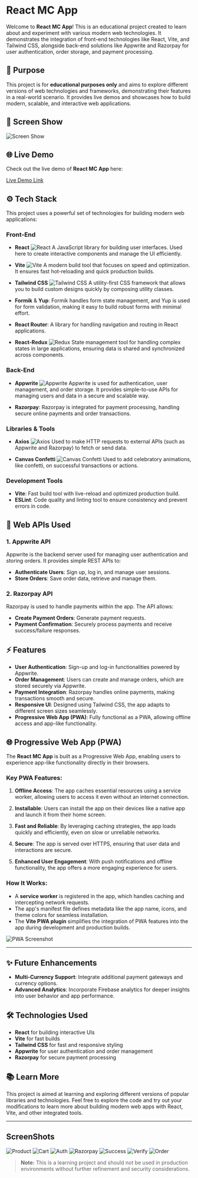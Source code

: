 # React MC App

Welcome to **React MC App**! This is an educational project created to learn about and experiment with various modern web technologies. It demonstrates the integration of front-end technologies like React, Vite, and Tailwind CSS, alongside back-end solutions like Appwrite and Razorpay for user authentication, order storage, and payment processing.

## 🎯 Purpose

This project is for **educational purposes only** and aims to explore different versions of web technologies and frameworks, demonstrating their features in a real-world scenario. It provides live demos and showcases how to build modern, scalable, and interactive web applications.

## 📱 Screen Show

![Screen Show](https://raw.githubusercontent.com/sonimohit481/VIRTUAL-MCDONALD-S/main/react-mc-app/public/home.png)

## 🌐 Live Demo

Check out the live demo of **React MC App** here:

[Live Demo Link](https://mcdonaldclonereact01.netlify.app/)

## ⚙️ Tech Stack

This project uses a powerful set of technologies for building modern web applications:

### Front-End

- **React** ![React](https://skillicons.dev/icons?i=react)
  A JavaScript library for building user interfaces. Used here to create interactive components and manage the UI efficiently.

- **Vite** ![Vite](https://skillicons.dev/icons?i=vite)
  A modern build tool that focuses on speed and optimization. It ensures fast hot-reloading and quick production builds.

- **Tailwind CSS** ![Tailwind CSS](https://skillicons.dev/icons?i=tailwind)
  A utility-first CSS framework that allows you to build custom designs quickly by composing utility classes.

- **Formik** & **Yup**: Formik handles form state management, and Yup is used for form validation, making it easy to build robust forms with minimal effort.

- **React Router**: A library for handling navigation and routing in React applications.

- **React-Redux** ![Redux](https://skillicons.dev/icons?i=redux)
  State management tool for handling complex states in large applications, ensuring data is shared and synchronized across components.

### Back-End

- **Appwrite** ![Appwrite](https://skillicons.dev/icons?i=appwrite)
  Appwrite is used for authentication, user management, and order storage. It provides simple-to-use APIs for managing users and data in a secure and scalable way.

- **Razorpay**: Razorpay is integrated for payment processing, handling secure online payments and order transactions.

### Libraries & Tools

- **Axios** ![Axios](https://skillicons.dev/icons?i=axios)
  Used to make HTTP requests to external APIs (such as Appwrite and Razorpay) to fetch or send data.

- **Canvas Confetti** ![Canvas Confetti](https://skillicons.dev/icons?i=canvas)
  Used to add celebratory animations, like confetti, on successful transactions or actions.

### Development Tools

- **Vite**: Fast build tool with live-reload and optimized production build.
- **ESLint**: Code quality and linting tool to ensure consistency and prevent errors in code.

## 🔌 Web APIs Used

### 1. **Appwrite API**

Appwrite is the backend server used for managing user authentication and storing orders. It provides simple REST APIs to:

- **Authenticate Users**: Sign up, log in, and manage user sessions.
- **Store Orders**: Save order data, retrieve and manage them.

### 2. **Razorpay API**

Razorpay is used to handle payments within the app. The API allows:

- **Create Payment Orders**: Generate payment requests.
- **Payment Confirmation**: Securely process payments and receive success/failure responses.

## ⚡ Features

- **User Authentication**: Sign-up and log-in functionalities powered by Appwrite.
- **Order Management**: Users can create and manage orders, which are stored securely via Appwrite.
- **Payment Integration**: Razorpay handles online payments, making transactions smooth and secure.
- **Responsive UI**: Designed using Tailwind CSS, the app adapts to different screen sizes seamlessly.
- **Progressive Web App (PWA)**: Fully functional as a PWA, allowing offline access and app-like functionality.

## 🌐 Progressive Web App (PWA)

The **React MC App** is built as a Progressive Web App, enabling users to experience app-like functionality directly in their browsers.

### Key PWA Features:

1. **Offline Access**:
   The app caches essential resources using a service worker, allowing users to access it even without an internet connection.

2. **Installable**:
   Users can install the app on their devices like a native app and launch it from their home screen.

3. **Fast and Reliable**:
   By leveraging caching strategies, the app loads quickly and efficiently, even on slow or unreliable networks.

4. **Secure**:
   The app is served over HTTPS, ensuring that user data and interactions are secure.

5. **Enhanced User Engagement**:
   With push notifications and offline functionality, the app offers a more engaging experience for users.

### How It Works:

- A **service worker** is registered in the app, which handles caching and intercepting network requests.
- The app's manifest file defines metadata like the app name, icons, and theme colors for seamless installation.
- The **Vite PWA plugin** simplifies the integration of PWA features into the app during development and production builds.

![PWA Screenshot](https://raw.githubusercontent.com/sonimohit481/VIRTUAL-MCDONALD-S/main/react-mc-app/public/pwa.png)

---

## ✨ Future Enhancements

- **Multi-Currency Support**: Integrate additional payment gateways and currency options.
- **Advanced Analytics**: Incorporate Firebase analytics for deeper insights into user behavior and app performance.

## 🛠️ Technologies Used

- **React** for building interactive UIs
- **Vite** for fast builds
- **Tailwind CSS** for fast and responsive styling
- **Appwrite** for user authentication and order management
- **Razorpay** for secure payment processing

## 📚 Learn More

This project is aimed at learning and exploring different versions of popular libraries and technologies. Feel free to explore the code and try out your modifications to learn more about building modern web apps with React, Vite, and other integrated tools.

---

## ScreenShots

![Product](https://raw.githubusercontent.com/sonimohit481/VIRTUAL-MCDONALD-S/main/react-mc-app/public/product.png)
![Cart](https://raw.githubusercontent.com/sonimohit481/VIRTUAL-MCDONALD-S/main/react-mc-app/public/cart.png)
![Auth](https://raw.githubusercontent.com/sonimohit481/VIRTUAL-MCDONALD-S/main/react-mc-app/public/auth.png)
![Razorpay](https://raw.githubusercontent.com/sonimohit481/VIRTUAL-MCDONALD-S/main/react-mc-app/public/razorpay.png)
![Success](https://raw.githubusercontent.com/sonimohit481/VIRTUAL-MCDONALD-S/main/react-mc-app/public/success.png)
![Verify](https://raw.githubusercontent.com/sonimohit481/VIRTUAL-MCDONALD-S/main/react-mc-app/public/verify.png)
![Order](https://raw.githubusercontent.com/sonimohit481/VIRTUAL-MCDONALD-S/main/react-mc-app/public/order.png)

> **Note:** This is a learning project and should not be used in production environments without further refinement and security considerations.
